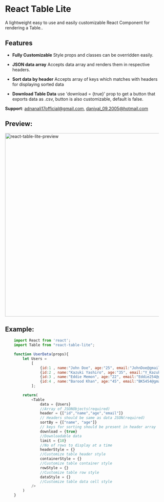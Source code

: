 # React Table Lite

A lightweight easy to use and easily customizable React Component for rendering a Table..

## Features

 - **Fully Customizable**
    Style props and classes can be overridden easily.

 - **JSON data array**
    Accepts data array and renders them in respective headers.
    
 - **Sort data by header**
    Accepts array of keys which matches with headers for displaying sorted data    

 - **Download Table Data**
    use 'download = {true}' prop to get a button that exports data as .csv, button is also customizable, default is false.

  **Support**:  adnanali17official@gmail.com, daniyal_09.2005@hotmail.com
  
 ## Preview:
 
 <img src="https://github.com/adnanali17official/react-table-lite/preview.png" alt="react-table-lite-preview" width="600" />

 ## Example:
```js  
    import React from 'react';
    import Table from "react-table-lite";
    
    function UserData(props){
    	let Users = 
			[
				{id:1 , name:"John Doe", age:"25", email:"JohnDoe@gmail.com"},
				{id:2 , name:"Kazuki Yashiro", age:"35", email:"Y_Kazuki@gmail.com"},
				{id:3 , name:"Eddie Memon", age:"22", email:"Eddie254@gmail.com"},
				{id:4 , name:"Barood Khan", age:"45", email:"BK5454@gmail.com"},
			];
	
		return(
			<Table
				data = {Users}		
				//Array of JSONObjects(required)
				header = {["id","name","age","email"]}  
				// Headers should be same as data JSON(required)
				sortBy = {["name", "age"]}
				// keys for sorting should be present in header array
				download = {true}
				//Downloadable data 
				limit = {10}
				//No of rows to display at a time
				headerStyle = {}
				//Customize table header style
				containerStyle = {}
				//Customize table container style
				rowStyle = {}
				//Customize table row style
				dataStyle = {}
				//Customize table data cell style
			/>
		)
	}
```
